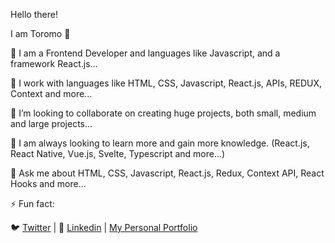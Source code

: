 Hello there! 

I am Toromo 👋

🌱 I am a Frontend Developer and languages like Javascript, and a framework React.js...

🔭 I work with languages like HTML, CSS, Javascript, React.js, APIs, REDUX, Context and more...

👯 I’m looking to collaborate on creating huge projects, both small, medium and large projects...

🤔 I am always looking to learn more and gain more knowledge. (React.js, React Native, Vue.js, Svelte, Typescript and more...)

💬 Ask me about HTML, CSS, Javascript, React.js, Redux, Context API, React Hooks and more...

⚡ Fun fact:

🐦 [Twitter](https://twitter.com/teemezzy) | 👔 [Linkedin](https://linkedin.com/in/toromo) | [My Personal Portfolio](https://torth.dev)
